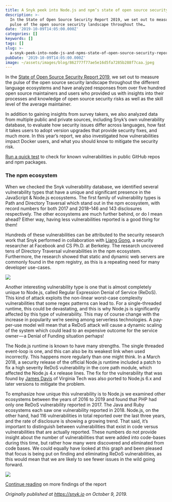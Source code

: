 ```yaml
---
title: A Snyk peek into Node.js and npm’s state of open source security report 2019
description: >-
  In the State of Open Source Security Report 2019, we set out to measure the
  pulse of the open source security landscape throughout the…
date: '2019-10-09T14:05:00.000Z'
categories: []
keywords: []
tags: []
slug: >-
  a-snyk-peek-into-node-js-and-npms-state-of-open-source-security-report-2019-2209a5adc1e0
pubDate: '2019-10-09T14:05:00.000Z'
image: ~/assets/images/blog/862777f77ae5e16d5fa7285b288f7caa.jpeg
---
```


In the [State of Open Source Security Report 2019](https://snyk.io/stateofossecurity/), we set out to measure the pulse of the open source security landscape throughout the different language ecosystems and have analyzed responses from over five hundred open source maintainers and users who provided us with insights into their processes and knowledge of open source security risks as well as the skill level of the average maintainer.

In addition to gaining insights from survey takers, we also analyzed data from multiple public and private sources, including Snyk’s own vulnerability database, to evaluate how security issues differ across languages, how fast it takes users to adopt version upgrades that provide security fixes, and much more. In this year’s report, we also investigated how vulnerabilities impact Docker users, and what you should know to mitigate the security risk.

[Run a quick test](https://snyk.io/test) to check for known vulnerabilities in public GitHub repos and npm packages.

### The npm ecosystem

When we checked the Snyk vulnerability database, we identified several vulnerability types that have a unique and significant presence in the JavaScript & Node.js ecosystems. The first family of vulnerability types is Path and Directory Traversal which stand out in the npm ecosystem, with record numbers for both 2017 and 2018–146 and 143 disclosures respectively. The other ecosystems are much further behind, or do I mean ahead? Either way, having less vulnerabilities reported is a good thing for them!

Hundreds of these vulnerabilities can be attributed to the security research work that Snyk performed in collaboration with [Liang Gong](https://github.com/JacksonGL), a security researcher at Facebook and CS Ph.D. at Berkeley. The research uncovered tens of Directory Traversal vulnerabilities in the npm ecosystem. Furthermore, the research showed that static and dynamic web servers are commonly found in the npm registry, as this is a repeating need for many developer use-cases.

![](/images/blog/0__cebwWse7wKzRuF3w.png)

Another interesting vulnerability type is one that is almost completely unique to Node.js, called Regular Expression Denial of Service (ReDoS). This kind of attack exploits the non-linear worst-case complexity vulnerabilities that some regex patterns can lead to. For a single-threaded runtime, this could be devastating, and this is why Node.js is significantly affected by this type of vulnerability. This may of course change with the increase in popularity we’re seeing among serverless technologies. A pay-per-use model will mean that a ReDoS attack will cause a dynamic scaling of the system which could lead to an expensive outcome for the service owner — a Denial of Funding situation perhaps!

The Node.js runtime is known to have many strengths. The single threaded event-loop is one, and this can also be its weakest link when used incorrectly. This happens more regularly than one might think. In a March 2018, a security release of the official Node.js runtime included a patch to fix a high severity ReDoS vulnerability in the core path module, which affected the Node.js 4.x release lines. The fix for the vulnerability that was found by [James Davis](https://twitter.com/thedavisjam) of Virginia Tech was also ported to Node.js 6.x and later versions to mitigate the problem.

To emphasize how unique this vulnerability is to Node.js we examined other ecosystems between the years of 2016 to 2019 and found that PHP had only one ReDoS vulnerability reported in 2017. The Java and Ruby ecosystems each saw one vulnerability reported in 2018. Node.js, on the other hand, had 116 vulnerabilities in total reported over the last three years, and the rate of disclosure is showing a growing trend. That said, it’s important to distinguish between vulnerabilities that exist in code versus vulnerabilities that are actually reported. These numbers do not provide insight about the number of vulnerabilities that were added into code-bases during this time, but rather how many were discovered and eliminated from code bases. We could equally have looked at this graph and been pleased that focus is being put on finding and eliminating ReDoS vulnerabilities, as this would mean that we are likely to see fewer issues in the wild going forward.

![](/images/blog/0__lufb49va7JucSMHI.png)

[Continue reading](https://snyk.io/opensourcesecurity-2019/) on more findings of the report

_Originally published at_ [_https://snyk.io_](https://snyk.io/blog/a-snyk-peek-into-node-js-and-npms-state-of-open-source-security-report-2019/) _on October 9, 2019._